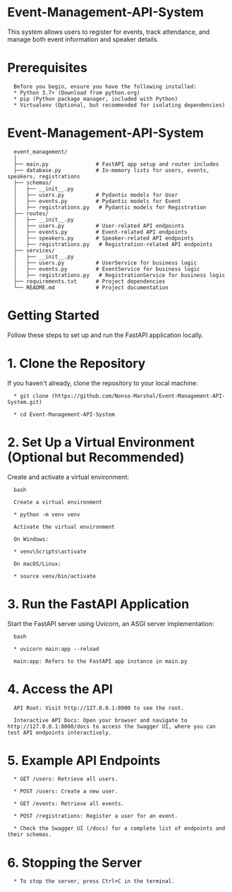 # Event-Management-API-System

This system allows users to register for events, track attendance, and manage both event information and speaker details.


# Prerequisites

      Before you begin, ensure you have the following installed:
      * Python 3.7+ (Download from python.org)
      * pip (Python package manager, included with Python)
      * Virtualenv (Optional, but recommended for isolating dependencies)



# Event-Management-API-System

      event_management/
      │
      ├── main.py               # FastAPI app setup and router includes
      ├── database.py           # In-memory lists for users, events, speakers, registrations
      ├── schemas/
      │   ├── __init__.py
      │   ├── users.py          # Pydantic models for User
      │   ├── events.py         # Pydantic models for Event
      │   ├── registrations.py   # Pydantic models for Registration
      ├── routes/
      │   ├── __init__.py
      │   ├── users.py          # User-related API endpoints
      │   ├── events.py         # Event-related API endpoints
      │   ├── speakers.py       # Speaker-related API endpoints
      │   ├── registrations.py   # Registration-related API endpoints
      ├── services/
      │   ├── __init__.py
      │   ├── users.py          # UserService for business logic
      │   ├── events.py         # EventService for business logic
      │   ├── registrations.py   # RegistrationService for business logic
      ├── requirements.txt      # Project dependencies
      └── README.md             # Project documentation



# Getting Started

Follow these steps to set up and run the FastAPI application locally.




# 1. Clone the Repository

If you haven't already, clone the repository to your local machine:

      * git clone (https://github.com/Nonso-Marshal/Event-Management-API-System.git)
        
      * cd Event-Management-API-System



# 2. Set Up a Virtual Environment (Optional but Recommended)

Create and activate a virtual environment:

      bash
      
      Create a virtual environment
      
      * python -m venv venv
      
      Activate the virtual environment
      
      On Windows:
      
      * venv\Scripts\activate
      
      On macOS/Linux:
      
      * source venv/bin/activate
      

# 3. Run the FastAPI Application

Start the FastAPI server using Uvicorn, an ASGI server implementation:

      bash
      
      * uvicorn main:app --reload
      
      main:app: Refers to the FastAPI app instance in main.py


# 4. Access the API 

      API Root: Visit http://127.0.0.1:8000 to see the root.
      
      Interactive API Docs: Open your browser and navigate to http://127.0.0.1:8000/docs to access the Swagger UI, where you can test API endpoints interactively.


# 5. Example API Endpoints

      * GET /users: Retrieve all users.
      
      * POST /users: Create a new user.
      
      * GET /events: Retrieve all events.
      
      * POST /registrations: Register a user for an event.
      
      * Check the Swagger UI (/docs) for a complete list of endpoints and their schemas.


# 6. Stopping the Server

      * To stop the server, press Ctrl+C in the terminal.










